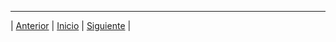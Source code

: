 

























***
| [Anterior](https://github.com/WilderTurriza/Enterate/blob/main/Documentos/Requerimientos.md "Anterior") 
| [Inicio](https://github.com/Geovanna-med/Enterate "Inicio") 
| [Siguiente](https://github.com/WilderTurriza/Enterate/blob/main/Documentos/Plan%20del%20proyecto.md "Siguiente") |